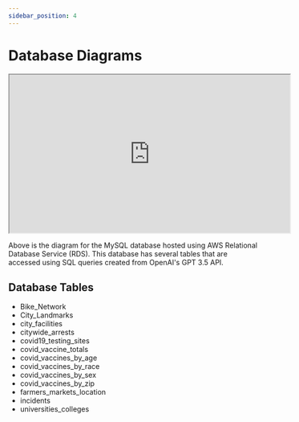 ```yaml
---
sidebar_position: 4
---
```

# Database Diagrams

<iframe width="560" height="315" src='https://dbdiagram.io/e/66295d5f03593b6b61e3329a/66295de503593b6b61e33cb7'> </iframe>

Above is the diagram for the MySQL database hosted using AWS Relational Database Service (RDS). This database has several tables that are accessed using SQL queries created from OpenAI's GPT 3.5 API.

<h2>Database Tables</h2>

<ul>
  <li>Bike_Network</li>
  <li>City_Landmarks</li>
  <li>city_facilities</li>
  <li>citywide_arrests</li>
  <li>covid19_testing_sites</li>
  <li>covid_vaccine_totals</li>
  <li>covid_vaccines_by_age</li>
  <li>covid_vaccines_by_race</li>
  <li>covid_vaccines_by_sex</li>
  <li>covid_vaccines_by_zip</li>
  <li>farmers_markets_location</li>
  <li>incidents</li>
  <li>universities_colleges</li>
</ul>

